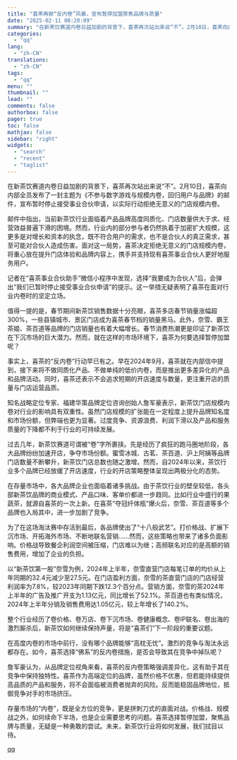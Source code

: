 ```yaml
---
title: "喜茶再掀“反内卷”风暴，宣布暂停加盟聚焦品牌与质量"
date: "2025-02-11 08:20:09"
summary: "在新茶饮赛道内卷日益加剧的背景下，喜茶再次站出来说“不”。2月10日，喜茶向内部全员发布了一封主题为..."
categories:
  - "qq"
lang:
  - "zh-CN"
translations:
  - "zh-CN"
tags:
  - "qq"
menu: ""
thumbnail: ""
lead: ""
comments: false
authorbox: false
pager: true
toc: false
mathjax: false
sidebar: "right"
widgets:
  - "search"
  - "recent"
  - "taglist"
---
```


在新茶饮赛道内卷日益加剧的背景下，喜茶再次站出来说“不”。2月10日，喜茶向内部全员发布了一封主题为《不参与数字游戏与规模内卷，回归用户与品牌》的邮件，宣布暂时停止接受事业合伙申请，以实际行动拒绝无意义的门店规模内卷。

邮件中指出，当前新茶饮行业面临着产品品牌高度同质化、门店数量供大于求、经营效益普遍下滑的困境。然而，行业内的部分参与者仍然执着于加密扩大规模，这更多是对增长和资本的执念，既不符合用户的需求，也不是合伙人的真正需求，甚至可能对合伙人造成伤害。面对这一局势，喜茶决定拒绝无意义的门店规模内卷，将重心放在提升门店体验和品牌内容上，携手并支持现有喜茶事业合伙人更好地服务用户。

记者在“喜茶事业合伙助手”微信小程序中发现，选择“我要成为合伙人”后，会弹出“我们已暂时停止接受事业合伙申请”的提示。这一举措无疑表明了喜茶在面对行业内卷时的坚定立场。

值得一提的是，春节期间新茶饮销售数据十分亮眼，喜茶多店春节销量涨幅超300%，一些县镇城市、景区门店成为喜茶春节档的销量黑马。此外，奈雪、霸王茶姬、茶百道等品牌的门店销量也有着大幅增长。春节消费热潮更是印证了新茶饮在下沉市场的巨大潜力。然而，就在这样的市场环境下，喜茶为何要选择暂停加盟呢？

事实上，喜茶的“反内卷”行动早已有之。早在2024年9月，喜茶就在内部信中提到，接下来将不做同质化产品、不做单纯的低价内卷，而是推出更多差异化的产品和品牌活动。同时，喜茶还表示不会追求短期的开店速度与数量，更注重开店的质量与门店运营品质。

知名战略定位专家、福建华策品牌定位咨询创始人詹军豪表示，新茶饮门店规模内卷对行业的影响具有双重性。虽然门店规模的扩张能在一定程度上提升品牌知名度和市场份额，但弊端也更为显著。过度竞争、资源浪费、利润下滑以及产品和服务质量的下降都不利于行业的可持续发展。

过去几年，新茶饮赛道可谓被“卷”字所裹挟。先是经历了疯狂的跑马圈地阶段，各大品牌纷纷加速开店，争夺市场份额。蜜雪冰城、古茗、茶百道、沪上阿姨等品牌门店数量不断攀升，新茶饮门店总数也随之激增。然而，自2024年以来，茶饮行业多个品牌已经放缓了开店速度，行业的开店策略整体呈现出两极分化的态势。

在存量市场中，各大品牌企业也面临着诸多挑战。由于茶饮行业的壁垒较低，各头部新茶饮品牌的商业模式、产品口味、客单价都进一步趋同。比如行业中盛行的果蔬茶，就源自喜茶的一次上新。在喜茶“夺冠纤体瓶”爆火后，奈雪、茶百道等多个品牌也入局其中，进一步加剧了竞争。

为了在这场淘汰赛中存活到最后，各品牌使出了“十八般武艺”。打价格战、扩展下沉市场、开拓海外市场、不断地联名营销……然而，这些策略也带来了诸多负面影响。价格战导致餐企利润空间被压缩，门店难以为继；高频联名对应的是高额的销售费用，增加了企业的负担。

以“新茶饮第一股”奈雪为例，2024年上半年，奈雪直营门店每笔订单的均价从上年同期的32.4元减少至27.5元。在门店盈利方面，奈雪的茶直营门店的门店经营利润率为7.8%，较2023年同期下跌12.3个百分点。营销方面，奈雪的茶2024年上半年的广告及推广开支为1.13亿元，同比增长了52.1%。茶百道也有类似情况，2024年上半年分销及销售费用达1.05亿元，较上年增长了140.2%。

整个行业经历了卷价格、卷万店、卷下沉市场、卷健康概念、卷IP联名、卷出海的激烈厮杀后，新茶饮如何继续保持声量，将是“喜茶们”下一阶段的重要议题。

在高度内卷的市场中前行，没有哪个品牌能够“高枕无忧”。激烈的竞争与淘汰永远都存在。如今，喜茶选择“佛系”的反内卷措施，是否会导致其在竞争中掉队呢？

詹军豪认为，从品牌定位视角来看，喜茶的反内卷策略强调差异化，这有助于其在竞争中保持独特性。喜茶作为高端定位的品牌，虽然价格不优惠，但若能持续提供高品质的产品和服务，将不会面临被消费者抛弃的风险。反而能稳固品牌地位，抵御竞争对手的市场挤压。

存量市场的“内卷”，既是全方位的竞争，更是拼刺刀式的直面对战。价格战、规模战之外，如何续命下半场，也是企业需要思考的问题。喜茶选择暂停加盟，聚焦品牌与质量，无疑是一种勇敢的尝试。未来，新茶饮行业将如何发展，我们拭目以待。

[qq](https://new.qq.com/rain/a/20250211A01EAW00)
